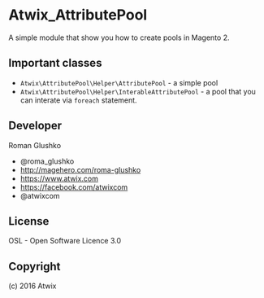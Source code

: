 # Atwix_AttributePool

A simple module that show you how to create pools in Magento 2.

## Important classes
* ``Atwix\AttributePool\Helper\AttributePool`` - a simple pool 
* ``Atwix\AttributePool\Helper\InterableAttributePool`` - a pool that you can interate via `foreach` statement.

## Developer

Roman Glushko

* @roma_glushko
* http://magehero.com/roma-glushko
* https://www.atwix.com
* https://facebook.com/atwixcom
* @atwixcom

## License

OSL - Open Software Licence 3.0

## Copyright

(c) 2016 Atwix
